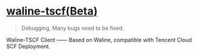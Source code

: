 # [waline-tscf(**Beta**)](https://github.com/abiscuitx/waline-tscf)
> Debugging, Many bugs need to be fixed.

Waline-TSCF Client —— Based on Waline, compatible with Tencent Cloud SCF Deployment.